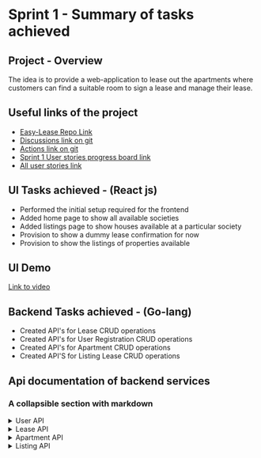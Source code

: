 # Sprint 1 - Summary of tasks achieved

## Project - Overview

The idea is to provide a web-application to lease out the apartments where customers can find a suitable room to sign a lease and manage their lease.

## Useful links of the project
- [Easy-Lease Repo Link](https://github.com/rahulvemula/SE-leasingPortal) 
- [Discussions link on git](https://github.com/rahulvemula/SE-leasingPortal/discussions)
- [Actions link on git](https://github.com/rahulvemula/SE-leasingPortal/actions)
- [Sprint 1 User stories progress board link](https://github.com/rahulvemula/SE-leasingPortal/projects/1)
- [All user stories link](https://github.com/rahulvemula/SE-leasingPortal/issues)

## UI Tasks achieved - (React js)
- Performed the initial setup required for the frontend
- Added home page to show all available societies
- Added listings page to show houses available at a particular society
- Provision to show a dummy lease confirmation for now
- Provision to show the listings of properties available

## UI Demo
[Link to video](https://www.youtube.com/watch?v=g1fCuswK1mo)

## Backend Tasks achieved - (Go-lang)
- Created API's for Lease CRUD operations
- Created API's for User Registration CRUD operations
- Created API's for Apartment CRUD operations
- Created API'S for Listing Lease CRUD operations

## Api documentation of backend services
### A collapsible section with markdown
<details>
  <summary>User API</summary>
  
  ### GET
  - [http://localhost:9010/user/ ](http://localhost:9010/user/)
   ### GET USER BY EMAIL
  - [http://localhost:9010/user/{email}](http://localhost:9010/user/{email})
  ### POST
  - [http://localhost:9010/user/](http://localhost:9010/user/)
  * Payload
  ``` json
   {
      "name":"vamsi",
      "email":"vbethamsetty@ufl.edu",
      "password": "vamsi"
   }
   ```
  ### PUT
  - [http://localhost:9010/user/](http://localhost:9010/user/)
  * Payload
  ``` json
   {
      "name":"vamsi",
      "email":"vbethamsetty@ufl.edu",
      "password": "vamsi"
   }
   ```
  ### DELETE
  - [http://localhost:9010/user/{id}](http://localhost:9010/user/{id})
</details>
<details>
  <summary>Lease API</summary>
  
  ### GET
  - [http://localhost:9010/lease/ ](http://localhost:9010/lease/)
  ### POST
  - [http://localhost:9010/lease/](http://localhost:9010/lease/)
  * Payload
  ``` json
    {
        "listingId":1,
        "userId":"1",
        "leaseStartDate": "28 Jan",
        "leaseEndDate" : "14 Feb"
    }
   ```
  ### PUT
  - [http://localhost:9010/lease/{leaseId}](http://localhost:9010/)
  * Payload
  ``` json
   {
        "listingId":1,
        "userId":"1",
        "leaseStartDate": "28 Jan",
        "leaseEndDate" : "14 Feb"
    }
   ```
  ### DELETE
  - [http://localhost:9010/lease/{id}](http://localhost:9010/lease/{leaseId})
</details>
<details>
  <summary>Apartment API</summary>
  
  ### GET
  - [http://localhost:9010/apartment/ ](http://localhost:9010/apartment/)
  ### POST
  - [http://localhost:9010/apartment/](http://localhost:9010/apartment/)
  * Payload
  ``` json
    {
        "name":"",
        "address":"3800 SW",
        "amenities": "counter top, new appliances"
    }
   ```
  ### PUT
  - [http://localhost:9010/apartment/{apartmentId}](http://localhost:9010/)
  * Payload
  ``` json
   {
        "name":"",
        "address":"3800 SW",
        "amenities": "counter top, new appliances"
    }
   ```
  ### DELETE
  - [http://localhost:9010/apartment/{id}](http://localhost:9010/apartment/{apartmentId})
</details>
<details>
  <summary>Listing API</summary>
  
  ### GET
  - [http://localhost:9010/listing/ ](http://localhost:9010/listing/)
  ### POST
  - [http://localhost:9010/listing/](http://localhost:9010/listing/)
  * Payload
  ``` json
    {
        "listingType":"bedroom",
        "houseType":"1",
        "rent": 500,
        "userId": 1,
        "isleased": true
    }
   ```
  ### PUT
  - [http://localhost:9010/listing/{listingId}](http://localhost:9010/)
  * Payload
  ``` json
   {
        "listingType":"bedroom",
        "houseType":"1",
        "rent": 500,
        "userId": 1,
        "isleased": true
    }
   ```
  ### DELETE
  - [http://localhost:9010/listing/{id}](http://localhost:9010/listing/{listingId})
</details>
